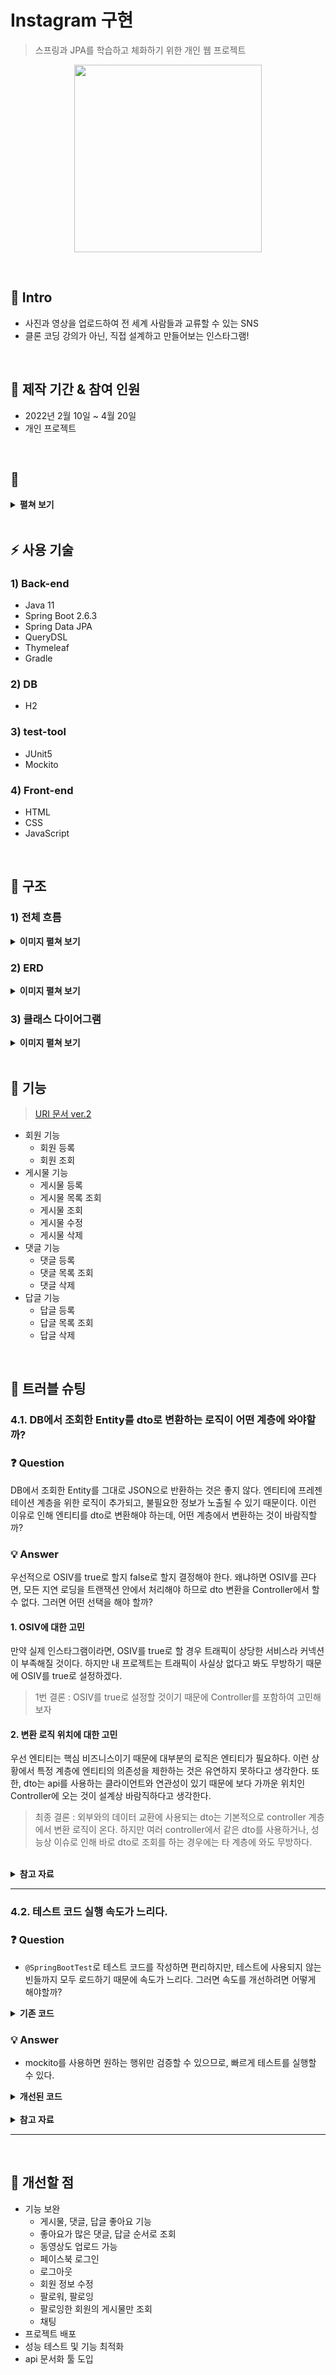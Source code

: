 # Instagram 구현
> 스프링과 JPA를 학습하고 체화하기 위한 개인 웹 프로젝트
<p align="center"><img src="https://user-images.githubusercontent.com/87891581/165957434-b4f0ae25-853a-4757-aa2e-6a9386edd949.png" width="300" height="300"></p>

</br>

## :bookmark: Intro
- 사진과 영상을 업로드하여 전 세계 사람들과 교류할 수 있는 SNS
- 클론 코딩 강의가 아닌, 직접 설계하고 만들어보는 인스타그램!

</br>

## :calendar: 제작 기간 & 참여 인원
- 2022년 2월 10일 ~ 4월 20일
- 개인 프로젝트

</br>

## :eyes: 
<details>
<summary><b>펼쳐 보기</b></summary>
<div markdown="1">
  
|회원가입|로그인|게시물 더보기|
|:--:|:--:|:--:|
|<img src="https://user-images.githubusercontent.com/87891581/166108709-0b3d10bb-ac69-48ca-b46b-e4923a132e22.gif" width="300" height="300">|<img src="https://user-images.githubusercontent.com/87891581/166108738-fae2f9d1-bfca-4422-a56e-e690ff961fdd.gif" width="300" height="300">|<img src="https://user-images.githubusercontent.com/87891581/166108747-b13fbfaf-649f-4ab0-92e5-dcfce4252e43.gif" width="300" height="300">|

|닉네임으로 회원 검색|게시물 등록|게시물 수정|
|:--:|:--:|:--:|
|<img src="https://user-images.githubusercontent.com/87891581/166108753-fd2308e3-f32e-46c5-a984-76a5b48b6fbd.gif" width="300" height="300">|<img src="https://user-images.githubusercontent.com/87891581/166108741-0705ce3f-3552-4371-9836-3e9d4b5f88b1.gif" width="300" height="300">|<img src="https://user-images.githubusercontent.com/87891581/166108740-b6e3a5ba-2fd8-430d-b69b-c2f055cdea78.gif" width="300" height="300">|

|댓글 등록 및 삭제|답글 등록 및 삭제|
|:--:|:--:|
|<img src="https://user-images.githubusercontent.com/87891581/166108745-4f148f7e-fa8f-41b5-a2e3-83ebff3cb52c.gif" width="300" height="300">|<img src="https://user-images.githubusercontent.com/87891581/166108731-e702bcf4-de5f-41f2-a9ff-37b2dbc8536d.gif" width="300" height="300">|
  
</div>
</summary>
</details>

</br>

## :zap: 사용 기술
### 1) Back-end
  - Java 11
  - Spring Boot 2.6.3
  - Spring Data JPA
  - QueryDSL
  - Thymeleaf
  - Gradle
### 2) DB
  - H2
### 3) test-tool
  - JUnit5
  - Mockito
### 4) Front-end
  - HTML
  - CSS
  - JavaScript

</br>

## :pushpin: 구조
### 1) 전체 흐름
<details>
<summary><b>이미지 펼쳐 보기</b></summary>
<div markdown="1">
  
  ![api 흐름](https://user-images.githubusercontent.com/87891581/166135748-6f183e5f-c3af-4d10-aa7d-7cf615f94391.png)
</div>
</summary>
</details>

### 2) ERD
<details>
<summary><b>이미지 펼쳐 보기</b></summary>
<div markdown="1">

  ![image](https://user-images.githubusercontent.com/87891581/166134604-5b94d7e3-c4ca-4adf-b77e-9fd702e81ad1.png)
</div>
</summary>
</details>

### 3) 클래스 다이어그램
<details>
<summary><b>이미지 펼쳐 보기</b></summary>
<div markdown="1">

  ![image](https://user-images.githubusercontent.com/87891581/166135741-5d56b43e-6b74-4a00-9570-1664ead8a2e4.png)
</div>
</summary>
</details>

</br>

## :page_facing_up: 기능
> [URI 문서 ver.2](https://github.com/JunYoung-C/Instagram/wiki/URI-%EB%AC%B8%EC%84%9C-ver.2)

- 회원 기능
  - 회원 등록
  - 회원 조회
- 게시물 기능
  - 게시물 등록
  - 게시물 목록 조회
  - 게시물 조회
  - 게시물 수정
  - 게시물 삭제
- 댓글 기능
  - 댓글 등록
  - 댓글 목록 조회
  - 댓글 삭제
- 답글 기능
  - 답글 등록
  - 답글 목록 조회
  - 답글 삭제

</br>

## :mag_right: 트러블 슈팅
### 4.1. DB에서 조회한 Entity를 dto로 변환하는 로직이 어떤 계층에 와야할까?
### :question: Question
DB에서 조회한 Entity를 그대로 JSON으로 반환하는 것은 좋지 않다. 엔티티에 프레젠테이션 계층을 위한 로직이 추가되고, 불필요한 정보가 노출될 수 있기 때문이다. 이런 이유로 인해 엔티티를 dto로 변환해야 하는데, 어떤 계층에서 변환하는 것이 바람직할까?

### :bulb: Answer
우선적으로 OSIV를 true로 할지 false로 할지 결정해야 한다. 왜냐하면 OSIV를 끈다면, 모든 지연 로딩을 트랜잭션 안에서 처리해야 하므로 dto 변환을 Controller에서 할 수 없다. 그러면 어떤 선택을 해야 할까?
#### 1. OSIV에 대한 고민
 만약 실제 인스타그램이라면, OSIV를 true로 할 경우 트래픽이 상당한 서비스라 커넥션이 부족해질 것이다. 하지만 내 프로젝트는 트래픽이 사실상 없다고 봐도 무방하기 때문에 OSIV를 true로 설정하겠다.
> 1번 결론 : OSIV를 true로 설정할 것이기 때문에 Controller를 포함하여 고민해보자
#### 2. 변환 로직 위치에 대한 고민
 우선 엔티티는 핵심 비즈니스이기 때문에 대부분의 로직은 엔티티가 필요하다. 이런 상황에서 특정 계층에 엔티티의 의존성을 제한하는 것은 유연하지 못하다고 생각한다. 또한, dto는 api를 사용하는 클라이언트와 연관성이 있기 때문에 보다 가까운 위치인 Controller에 오는 것이 설계상 바람직하다고 생각한다.
 
> 최종 결론 : 외부와의 데이터 교환에 사용되는 dto는 기본적으로 controller 계층에서 변환 로직이 온다. 하지만 여러 controller에서 같은 dto를 사용하거나, 성능상 이슈로 인해 바로 dto로 조회를 하는 경우에는 타 계층에 와도 무방하다.

</br>

<details>
<summary><b>참고 자료</b></summary>
<div markdown="1">
  
- [Dto 사용시기에 대한 질문 - 인프런 | 질문 & 답변 (inflearn.com)](https://www.inflearn.com/questions/139564)
- [DTO 변환 시 우아한형제들은 어떻게 처리하시나요? - 인프런 | 질문 & 답변 (inflearn.com)](https://www.inflearn.com/questions/15292)
- [dto의 layer에대해 질문 드립니다. - 인프런 | 질문 & 답변 (inflearn.com)](https://www.inflearn.com/questions/53023)
- [궁금합니다. - 인프런 | 질문 & 답변 (inflearn.com)](https://www.inflearn.com/questions/30618)

</div>
</summary>
</details>
<div markdown="1">

---

### 4.2. 테스트 코드 실행 속도가 느리다.
### :question: Question
- `@SpringBootTest`로 테스트 코드를 작성하면 편리하지만, 테스트에 사용되지 않는 빈들까지 모두 로드하기 때문에 속도가 느리다. 그러면 속도를 개선하려면 어떻게 해야할까?
<details>
<summary><b>기존 코드</b></summary>
  
``` java
@SpringBootTest
@Transactional
class MemberServiceTest {

    @Autowired
    MemberService memberService;

    @Autowired
    MemberRepository memberRepository;

    // 이하 생략
   
    @DisplayName("회원가입 - 별명 중복으로 인한 실패")
    @Test
    public void signUp_fail() {
        //given
        MemberDto memberDto =
                new MemberDto("email@naver.com", "이름", "junyoung", null);

        //when
        //then
        assertThatThrownBy(() -> memberService.signUp(memberDto))
                .isInstanceOf(CustomFormException.class);
    }

   // 이하 생략
} 
```

</div>
</summary>
</details>


### :bulb: Answer
- mockito를 사용하면 원하는 행위만 검증할 수 있으므로, 빠르게 테스트를 실행할 수 있다.

<details>
<summary><b>개선된 코드</b></summary>
<div markdown="1">
  
```java
@ExtendWith(MockitoExtension.class)
class MemberServiceTest {

    @InjectMocks
    MemberService memberService;

    @Mock
    MemberRepository memberRepository;

    @DisplayName("회원가입")
    @Nested
    class signUpTest {
        // 이하 생략
  
        @DisplayName("실패 - 닉네임 중복")
        @Test
        void failByDuplicateNickname() {
            //given
            String nickname = "nickname";
            Member member = new Member(
                    Privacy.create("1234", "01011111111"),
                    nickname,
                    "name");

            when(memberRepository.findByNickname(nickname))
                    .thenReturn(Optional.of(member));

            MemberDto memberDto =
                    new MemberDto("email@naver.com", "name", "nickname", "1234");

            //when
            //then
            assertThatThrownBy(() -> memberService.signUp(memberDto))
                    .isExactlyInstanceOf(DuplicateNicknameException.class);
        }
  
        // 이하 생략
    }
  
    // 이하 생략
}
```

</div>
</summary>
</details>

</br>

<details>
<summary><b>참고 자료</b></summary>
<div markdown="1">

- [7가지 유닛테스트 네이밍](https://it-is-mine.tistory.com/3)
- [Spring TEST 종류](https://lalwr.blogspot.com/2019/09/spring-test.html)
- [Spring Guide - 테스트 전략](https://cheese10yun.github.io/spring-guide-test-1/)
- [JUnit5 완벽 가이드](https://donghyeon.dev/junit/2021/04/11/JUnit5-%EC%99%84%EB%B2%BD-%EA%B0%80%EC%9D%B4%EB%93%9C/)
- [mockito 사용법](https://jdm.kr/blog/222)
- [Mockito 사용하기1](https://velog.io/@znftm97/Mockito-%EC%82%AC%EC%9A%A9%ED%95%98%EA%B8%B01)
</div>
</summary>
</details>

---

</br>

## :wrench: 개선할 점
- 기능 보완
  - 게시물, 댓글, 답글 좋아요 기능
  - 좋아요가 많은 댓글, 답글 순서로 조회
  - 동영상도 업로드 가능
  - 페이스북 로그인
  - 로그아웃
  - 회원 정보 수정
  - 팔로워, 팔로잉
  - 팔로잉한 회원의 게시물만 조회
  - 채팅
- 프로젝트 배포
- 성능 테스트 및 기능 최적화
- api 문서화 툴 도입
